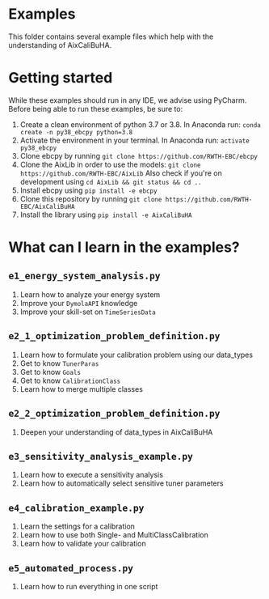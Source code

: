 # Examples

This folder contains several example files which help with the understanding of AixCaliBuHA.

# Getting started

While these examples should run in any IDE, we advise using PyCharm.
Before being able to run these examples, be sure to:

1. Create a clean environment of python 3.7 or 3.8. In Anaconda run: `conda create -n py38_ebcpy python=3.8`
2. Activate the environment in your terminal. In Anaconda run: `activate py38_ebcpy`
3. Clone ebcpy by running `git clone https://github.com/RWTH-EBC/ebcpy`
4. Clone the AixLib in order to use the models: `git clone https://github.com/RWTH-EBC/AixLib`
   Also check if you're on development using `cd AixLib && git status && cd ..`
5. Install ebcpy using `pip install -e ebcpy`
6. Clone this repository by running `git clone https://github.com/RWTH-EBC/AixCaliBuHA`
7. Install the library using `pip install -e AixCaliBuHA`
   
# What can I learn in the examples?

## `e1_energy_system_analysis.py`

1. Learn how to analyze your energy system
2. Improve your `DymolaAPI` knowledge
3. Improve your skill-set on `TimeSeriesData`

## `e2_1_optimization_problem_definition.py`

1. Learn how to formulate your calibration problem using our data_types
2. Get to know `TunerParas`
3. Get to know `Goals`
4. Get to know `CalibrationClass`
5. Learn how to merge multiple classes

## `e2_2_optimization_problem_definition.py`

1. Deepen your understanding of data_types in AixCaliBuHA

## `e3_sensitivity_analysis_example.py`

1. Learn how to execute a sensitivity analysis
2. Learn how to automatically select sensitive tuner parameters

## `e4_calibration_example.py`

1. Learn the settings for a calibration
2. Learn how to use both Single- and MultiClassCalibration
3. Learn how to validate your calibration

## `e5_automated_process.py`

1. Learn how to run everything in one script